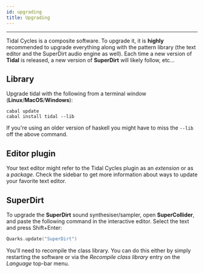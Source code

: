 ```yaml
---
id: upgrading
title: Upgrading
---
```


-----
    
Tidal Cycles is a composite software. To upgrade it, it is **highly** recommended to upgrade everything along with the pattern library (the text editor and the SuperDirt audio engine as well). Each time a new version of **Tidal** is released, a new version of **SuperDirt** will likely follow, etc...

## Library 

Upgrade tidal with the following from a terminal window (**Linux**/**MacOS**/**Windows**):

``` shell
cabal update
cabal install tidal --lib
```

If you're using an older version of haskell you might have to miss the
`--lib` off the above command.

## Editor plugin

Your text editor might refer to the Tidal Cycles plugin as an *extension* or as a *package*. Check the sidebar to get more information about ways to update your favorite text editor. 

## SuperDirt

To upgrade the **SuperDirt** sound synthesiser/sampler, open **SuperCollider**,
and paste the following command in the interactive editor. Select the text and press Shift+Enter:

``` c
Quarks.update("SuperDirt")
```

You'll need to recompile the class library. You can do this either by simply restarting the software or via the *Recompile class library* entry on the *Language* top-bar menu.
